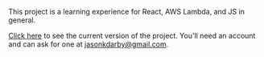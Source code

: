 This project is a learning experience for React, AWS Lambda, and JS in general.

[Click here](https://jasonkdarby.github.io/listopolis) to see the current version of the project.  You'll need an
account and can ask for one at <a href='mailto&#58;jaso%6Ek%64a&#114;b&#121;&#64;&#103;%&#54;D%&#54;1il%2E&#37;63&#111;&#37;&#54;D'>ja&#115;onk&#100;arb&#121;&#64;g&#109;&#97;il&#46;com</a>.